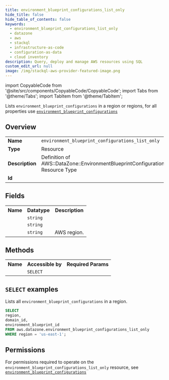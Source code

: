 ```yaml
---
title: environment_blueprint_configurations_list_only
hide_title: false
hide_table_of_contents: false
keywords:
  - environment_blueprint_configurations_list_only
  - datazone
  - aws
  - stackql
  - infrastructure-as-code
  - configuration-as-data
  - cloud inventory
description: Query, deploy and manage AWS resources using SQL
custom_edit_url: null
image: /img/stackql-aws-provider-featured-image.png
---
```


import CopyableCode from '@site/src/components/CopyableCode/CopyableCode';
import Tabs from '@theme/Tabs';
import TabItem from '@theme/TabItem';

Lists <code>environment_blueprint_configurations</code> in a region or regions, for all properties use <a href="/services/serviceName/environment_blueprint_configurations/"><code>environment_blueprint_configurations</code></a>

## Overview
<table>
<tbody>
<tr><td><b>Name</b></td><td><code>environment_blueprint_configurations_list_only</code></td></tr>
<tr><td><b>Type</b></td><td>Resource</td></tr>
<tr><td><b>Description</b></td><td>Definition of AWS::DataZone::EnvironmentBlueprintConfiguration Resource Type</td></tr>
<tr><td><b>Id</b></td><td><CopyableCode code="aws.datazone.environment_blueprint_configurations_list_only" /></td></tr>
</tbody>
</table>

## Fields
<table>
<tbody>
<tr><th>Name</th><th>Datatype</th><th>Description</th></tr><tr><td><CopyableCode code="domain_id" /></td><td><code>string</code></td><td></td></tr>
<tr><td><CopyableCode code="environment_blueprint_id" /></td><td><code>string</code></td><td></td></tr>
<tr><td><CopyableCode code="region" /></td><td><code>string</code></td><td>AWS region.</td></tr>
</tbody>
</table>

## Methods

<table>
<tbody>
  <tr>
    <th>Name</th>
    <th>Accessible by</th>
    <th>Required Params</th>
  </tr>
  <tr>
    <td><CopyableCode code="list_resources" /></td>
    <td><code>SELECT</code></td>
    <td><CopyableCode code="region" /></td>
  </tr>
</tbody>
</table>

## `SELECT` examples
Lists all <code>environment_blueprint_configurations</code> in a region.
```sql
SELECT
region,
domain_id,
environment_blueprint_id
FROM aws.datazone.environment_blueprint_configurations_list_only
WHERE region = 'us-east-1';
```


## Permissions

For permissions required to operate on the <code>environment_blueprint_configurations_list_only</code> resource, see <a href="/services/datazone/environment_blueprint_configurations/#permissions"><code>environment_blueprint_configurations</code></a>

